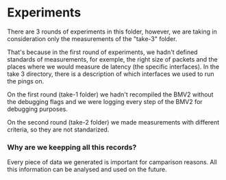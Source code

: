 # Experiments

There are 3 rounds of experiments in this folder, however, we are taking in consideration only the measurements of the "take-3" folder.

That's because in the first round of experiments, we hadn't defined standards of measurements, for exemple, the right size of packets and the places where we would measure de latency (the specific interfaces). In the take 3 directory, there is a description of which interfaces we used to run the pings on. 

On the first round (take-1 folder) we hadn't recompiled the BMV2 without the debugging flags and we were logging every step of the BMV2 for debugging purposes.

On the second round (take-2 folder) we made measurements with different criteria, so they are not standarized.

### Why are we keepping all this records?

Every piece of data we generated is important for camparison reasons. All this information can be analysed and used on the future.
